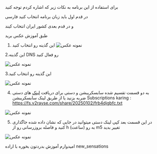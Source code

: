 برای استفاده از این برنامه به نکات زیر که اشاره کردم توجه کنید 


در قدم اول باید زبان برنامه انتخاب کنید فارسی 

و در قدم بعدی کشور ایران انتخاب کیند 

طبق آموزش عکس برید 
1. این گذینه رو انتخاب کنید
![نمونه عکس](https://github.com/valid7996/Gozargah/blob/main/images/karing_im/2025-Jan-01-19-51-18.png)

2.این گذینه DNS  رو فعال کنید 

![نمونه عکس](https://github.com/valid7996/Gozargah/blob/main/images/karing_im/InShot_20250101_203512942.jpg)

3.این گذینه رو انتخاب کنید 

![نمونه عکس](https://github.com/valid7996/Gozargah/blob/main/images/karing_im/2025-Jan-01-19-51-42.png)

4. به دو قسمت تقسیم شده سابسکریبشن و دستی برای دریافت [لینک](https://github.com/valid7996/Gozargah/blob/main/Gozargah_Sub) های دستی  ضربه بزنید
یا از طریق لینک سابسکریبشن 
   Subscriptions karing : https://fs.v2rayse.com/share/20250102/frb4djgbfc.txt

![نمونه عکس](https://github.com/valid7996/Gozargah/blob/main/images/karing_im/InShot_20250101_195752345.jpg)

5. در این قسمت بعد کپی لینک دستی میتوانید در جایی که نشان داده شده جاگذاری کنید و فاصله بروزرسانی رو از h (ساعت) به رو m5  تغییر بدید

![نمونه عکس](https://github.com/valid7996/Gozargah/blob/main/images/karing_im/InShot_20250101_195531858.jpg)

امیدوارم آموزش بدردتون بخوره با اراده 
new_sensations 
